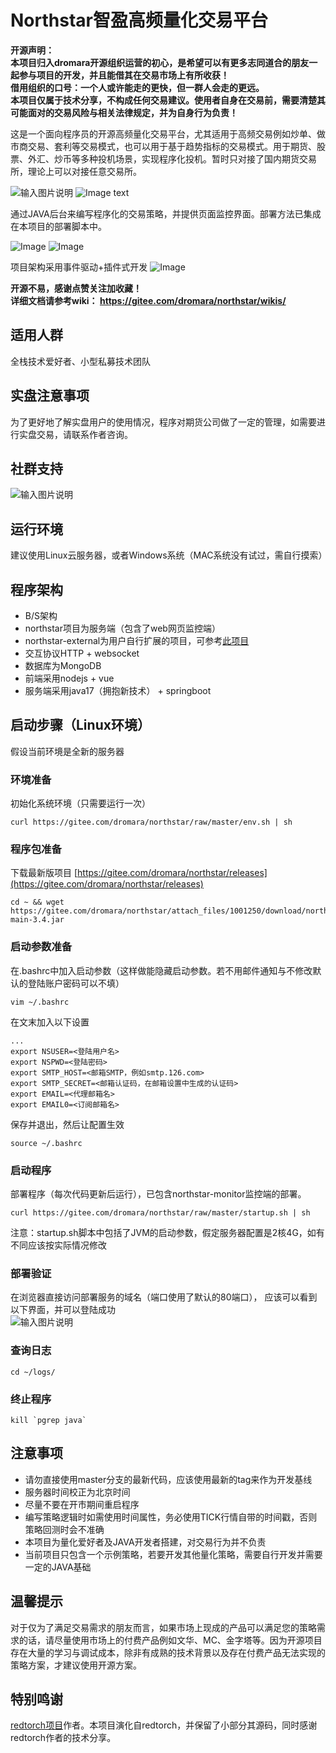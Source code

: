# Northstar智盈高频量化交易平台

**开源声明：**  
**本项目归入dromara开源组织运营的初心，是希望可以有更多志同道合的朋友一起参与项目的开发，并且能借其在交易市场上有所收获！**  
**借用组织的口号：一个人或许能走的更快，但一群人会走的更远。**  
**本项目仅属于技术分享，不构成任何交易建议。使用者自身在交易前，需要清楚其可能面对的交易风险与相关法律规定，并为自身行为负责！**

这是一个面向程序员的开源高频量化交易平台，尤其适用于高频交易例如炒单、做市商交易、套利等交易模式，也可以用于基于趋势指标的交易模式。用于期货、股票、外汇、炒币等多种投机场景，实现程序化投机。暂时只对接了国内期货交易所，理论上可以对接任意交易所。

![输入图片说明](https://images.gitee.com/uploads/images/2022/0103/205503_efb41f7c_1676852.png "login.PNG")
![Image text](https://images.gitee.com/uploads/images/2021/0609/223845_f3942e1e_1676852.png)

通过JAVA后台来编写程序化的交易策略，并提供页面监控界面。部署方法已集成在本项目的部署脚本中。

![Image](https://images.gitee.com/uploads/images/2021/0606/220710_eeab5dd9_1676852.png)
![Image](https://images.gitee.com/uploads/images/2021/0606/220728_32ef6b37_1676852.png)


项目架构采用事件驱动+插件式开发
![Image](https://images.gitee.com/uploads/images/2021/1107/172130_9da2bdcd_1676852.png)


**开源不易，感谢点赞关注加收藏！**  
**详细文档请参考wiki： https://gitee.com/dromara/northstar/wikis/**

## 适用人群
全栈技术爱好者、小型私募技术团队

## 实盘注意事项
为了更好地了解实盘用户的使用情况，程序对期货公司做了一定的管理，如需要进行实盘交易，请联系作者咨询。

## 社群支持
![输入图片说明](https://images.gitee.com/uploads/images/2022/0107/210113_21d2977f_1676852.jpeg "微信图片_20220107210039.jpg")

## 运行环境
建议使用Linux云服务器，或者Windows系统（MAC系统没有试过，需自行摸索）

## 程序架构
- B/S架构
- northstar项目为服务端（包含了web网页监控端）
- northstar-external为用户自行扩展的项目，可参考[此项目](https://gitee.com/NorthstarQuan/northstar-external)
- 交互协议HTTP + websocket
- 数据库为MongoDB
- 前端采用nodejs + vue
- 服务端采用java17（拥抱新技术） + springboot

## 启动步骤（Linux环境）
假设当前环境是全新的服务器  

### 环境准备
初始化系统环境（只需要运行一次）
```
curl https://gitee.com/dromara/northstar/raw/master/env.sh | sh
```

### 程序包准备
下载最新版项目
[https://gitee.com/dromara/northstar/releases](https://gitee.com/dromara/northstar/releases)
```
cd ~ && wget https://gitee.com/dromara/northstar/attach_files/1001250/download/northstar-main-3.4.jar
```

### 启动参数准备
在.bashrc中加入启动参数（这样做能隐藏启动参数。若不用邮件通知与不修改默认的登陆账户密码可以不填）  
```
vim ~/.bashrc
```
在文末加入以下设置
```
...
export NSUSER=<登陆用户名>
export NSPWD=<登陆密码>
export SMTP_HOST=<邮箱SMTP，例如smtp.126.com>
export SMTP_SECRET=<邮箱认证码，在邮箱设置中生成的认证码>
export EMAIL=<代理邮箱名> 
export EMAIL0=<订阅邮箱名>
```
保存并退出，然后让配置生效
```
source ~/.bashrc
```

### 启动程序
部署程序（每次代码更新后运行），已包含northstar-monitor监控端的部署。
```
curl https://gitee.com/dromara/northstar/raw/master/startup.sh | sh
```
注意：startup.sh脚本中包括了JVM的启动参数，假定服务器配置是2核4G，如有不同应该按实际情况修改

### 部署验证
在浏览器直接访问部署服务的域名（端口使用了默认的80端口）， 应该可以看到以下界面，并可以登陆成功  
![输入图片说明](https://images.gitee.com/uploads/images/2022/0103/205503_efb41f7c_1676852.png "login.PNG")

### 查询日志
```
cd ~/logs/
```

### 终止程序
```
kill `pgrep java`
```

## 注意事项
- 请勿直接使用master分支的最新代码，应该使用最新的tag来作为开发基线
- 服务器时间校正为北京时间
- 尽量不要在开市期间重启程序
- 编写策略逻辑时如需使用时间属性，务必使用TICK行情自带的时间戳，否则策略回测时会不准确
- 本项目为量化爱好者及JAVA开发者搭建，对交易行为并不负责
- 当前项目只包含一个示例策略，若要开发其他量化策略，需要自行开发并需要一定的JAVA基础

## 温馨提示
对于仅为了满足交易需求的朋友而言，如果市场上现成的产品可以满足您的策略需求的话，请尽量使用市场上的付费产品例如文华、MC、金字塔等。因为开源项目存在大量的学习与调试成本，除非有成熟的技术背景以及存在付费产品无法实现的策略方案，才建议使用开源方案。

## 特别鸣谢
[redtorch项目](https://github.com/sun0x00/redtorch)作者。本项目演化自redtorch，并保留了小部分其源码，同时感谢redtorch作者的技术分享。